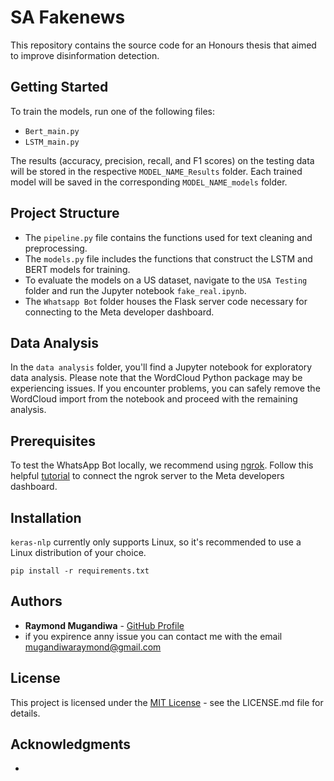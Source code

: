 # SA Fakenews

This repository contains the source code for an Honours thesis that aimed to improve disinformation detection.

## Getting Started

To train the models, run one of the following files:
- `Bert_main.py`
- `LSTM_main.py`

The results (accuracy, precision, recall, and F1 scores) on the testing data will be stored in the respective `MODEL_NAME_Results` folder.
Each trained model will be saved in the corresponding `MODEL_NAME_models` folder.

## Project Structure

- The `pipeline.py` file contains the functions used for text cleaning and preprocessing.
- The `models.py` file includes the functions that construct the LSTM and BERT models for training.
- To evaluate the models on a US dataset, navigate to the `USA Testing` folder and run the Jupyter notebook `fake_real.ipynb`.
- The `Whatsapp Bot` folder houses the Flask server code necessary for connecting to the Meta developer dashboard.

## Data Analysis

In the `data analysis` folder, you'll find a Jupyter notebook for exploratory data analysis. Please note that the WordCloud Python package may be experiencing issues. If you encounter problems, you can safely remove the WordCloud import from the notebook and proceed with the remaining analysis.

## Prerequisites

To test the WhatsApp Bot locally, we recommend using [ngrok](https://ngrok.com/download). Follow this helpful [tutorial](https://ngrok.com/docs/integrations/facebook/webhooks/) to connect the ngrok server to the Meta developers dashboard.

## Installation
`keras-nlp` currently only supports Linux, so it's recommended to use a Linux distribution of your choice.

```
pip install -r requirements.txt
```

## Authors

- **Raymond Mugandiwa** - [GitHub Profile](https://github.com/RaymondMugandiwa)
- if you expirence anny issue you can contact me with the email mugandiwaraymond@gmail.com

## License

This project is licensed under the [MIT License](LICENSE.md) - see the LICENSE.md file for details.

## Acknowledgments

- 